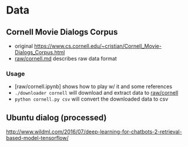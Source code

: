 # Data

## Cornell Movie Dialogs Corpus

- original https://www.cs.cornell.edu/~cristian/Cornell_Movie-Dialogs_Corpus.html
- [raw/cornell.md](raw/cornell.md) describes raw data format

### Usage

- [raw/cornell.ipynb] shows how to play w/ it and some references
- `./downloader cornell` will download and extract data to [raw/cornell](raw/cornell)
- `python cornell.py csv` will convert the downloaded data to csv

## Ubuntu dialog (processed)

http://www.wildml.com/2016/07/deep-learning-for-chatbots-2-retrieval-based-model-tensorflow/